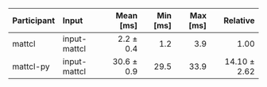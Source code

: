 | Participant | Input | Mean [ms] | Min [ms] | Max [ms] | Relative |
|:---|:---|---:|---:|---:|---:|
| mattcl | input-mattcl | 2.2 ± 0.4 | 1.2 | 3.9 | 1.00 |
| mattcl-py | input-mattcl | 30.6 ± 0.9 | 29.5 | 33.9 | 14.10 ± 2.62 |
